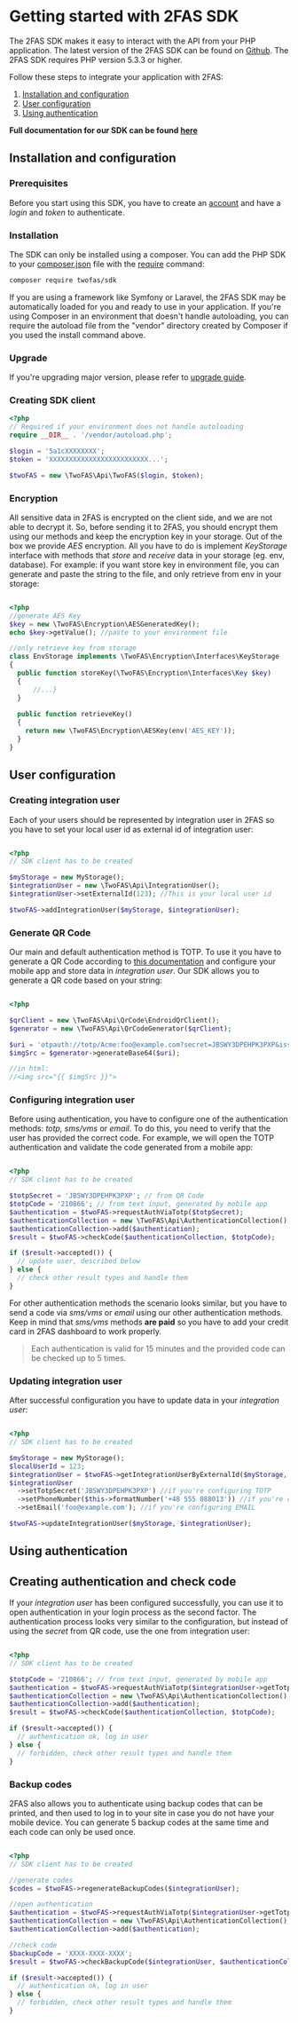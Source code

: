 # Getting started with 2FAS SDK

The 2FAS SDK makes it easy to interact with the API from your PHP application. 
The latest version of the 2FAS SDK can be found on [Github](https://github.com/twofas/sdk). 
The 2FAS SDK requires PHP version 5.3.3 or higher. 


Follow these steps to integrate your application with 2FAS:

1. [Installation and configuration](#installation-and-configuration)
2. [User configuration](#user-configuration)
3. [Using authentication](#using-authentication)


**Full documentation for our SDK can be found [here](https://docs.2fas.com/apigen/Api)**

## Installation and configuration

### Prerequisites

Before you start using this SDK, 
you have to create an [account](https://docs.2fas.com/getting-started) and have a *login* and *token* to authenticate.

### Installation

The SDK can only be installed using a composer.
You can add the PHP SDK to your [composer.json](https://getcomposer.org/doc/04-schema.md) 
file with the [require](https://getcomposer.org/doc/03-cli.md#require) command:

```bash
composer require twofas/sdk
```

If you are using a framework like Symfony or Laravel, the 2FAS SDK may be automatically loaded for you and ready to use in your application. 
If you're using Composer in an environment that doesn't handle autoloading, you can require the autoload file from the "vendor" directory created by Composer if you used the install command above.

### Upgrade

If you're upgrading major version, please refer to 
[upgrade guide](https://docs.2fas.com/sdk/Upgrade/).

### Creating SDK client

```php
<?php
// Required if your environment does not handle autoloading
require __DIR__ . '/vendor/autoload.php';

$login = '5a1cXXXXXXXX';
$token = 'XXXXXXXXXXXXXXXXXXXXXXXXX...';

$twoFAS = new \TwoFAS\Api\TwoFAS($login, $token);
```

### Encryption

All sensitive data in 2FAS is encrypted on the client side, and we are not able to decrypt it.
So, before sending it to 2FAS, you should encrypt them using our methods and keep the encryption key in your storage. 
Out of the box we provide *AES* encryption. 
All you have to do is implement *KeyStorage* interface with methods that *store* and *receive* data in your storage (eg. env, database).
For example: if you want store key in environment file, you can generate and paste the string to the file, 
and only retrieve from env in your storage:

```php

<?php
//generate AES Key
$key = new \TwoFAS\Encryption\AESGeneratedKey();
echo $key->getValue(); //paste to your environment file

//only retrieve key from storage
class EnvStorage implements \TwoFAS\Encryption\Interfaces\KeyStorage 
{
  public function storeKey(\TwoFAS\Encryption\Interfaces\Key $key)
  {
      //...}
  }
  
  public function retrieveKey()
  {
    return new \TwoFAS\Encryption\AESKey(env('AES_KEY'));
  }
}
```

## User configuration

### Creating integration user

Each of your users should be represented by integration user in 2FAS 
so you have to set your local user id as external id of integration user:

```php

<?php
// SDK client has to be created

$myStorage = new MyStorage();
$integrationUser = new \TwoFAS\Api\IntegrationUser();
$integrationUser->setExternalId(123); //This is your local user id

$twoFAS->addIntegrationUser($myStorage, $integrationUser);
```

### Generate QR Code

Our main and default authentication method is TOTP. 
To use it you have to generate a QR Code according to [this documentation](https://github.com/google/google-authenticator/wiki/Key-Uri-Format) 
and configure your mobile app and store data in *integration user*.
Our SDK allows you to generate a QR code based on your string:

```php

<?php

$qrClient = new \TwoFAS\Api\QrCode\EndroidQrClient();
$generator = new \TwoFAS\Api\QrCodeGenerator($qrClient);

$uri = 'otpauth://totp/Acme:foo@example.com?secret=JBSWY3DPEHPK3PXP&issuer=Acme';
$imgSrc = $generator->generateBase64($uri);

//in html:
//<img src="{{ $imgSrc }}">
```

### Configuring integration user

Before using authentication, you have to configure one of the authentication methods: *totp, sms/vms* or *email*. 
To do this, you need to verify that the user has provided the correct code.
For example, we will open the TOTP authentication and validate the code generated from a mobile app:

```php

<?php
// SDK client has to be created

$totpSecret = 'JBSWY3DPEHPK3PXP'; // from QR Code
$totpCode = '210866'; // from text input, generated by mobile app
$authentication = $twoFAS->requestAuthViaTotp($totpSecret);
$authenticationCollection = new \TwoFAS\Api\AuthenticationCollection();
$authenticationCollection->add($authentication);
$result = $twoFAS->checkCode($authenticationCollection, $totpCode);

if ($result->accepted()) {
  // update user, described below
} else {
  // check other result types and handle them
}
```

For other authentication methods the scenario looks similar, 
but you have to send a code via *sms/vms* or *email* using our other authentication methods. 
Keep in mind that *sms/vms* methods **are paid** so you have to add your credit card in 2FAS dashboard to work properly.

> Each authentication is valid for 15 minutes and the provided code can be checked up to 5 times.

### Updating integration user

After successful configuration you have to update data in your *integration user*:

```php

<?php
// SDK client has to be created

$myStorage = new MyStorage();
$localUserId = 123;
$integrationUser = $twoFAS->getIntegrationUserByExternalId($myStorage, $localUserId);
$integrationUser
  ->setTotpSecret('JBSWY3DPEHPK3PXP') //if you're configuring TOTP
  ->setPhoneNumber($this->formatNumber('+48 555 088013')) //if you're configuring SMS/VMS
  ->setEmail('foo@example.com'); //if you're configuring EMAIL

$twoFAS->updateIntegrationUser($myStorage, $integrationUser);
```

## Using authentication

## Creating authentication and check code

If your *integration user* has been configured successfully, 
you can use it to open authentication in your login process as the second factor. 
The authentication process looks very similar to the configuration, but instead of using the *secret* from QR code, 
use the one from integration user:

```php

<?php
// SDK client has to be created

$totpCode = '210866'; // from text input, generated by mobile app
$authentication = $twoFAS->requestAuthViaTotp($integrationUser->getTotpSecret());
$authenticationCollection = new \TwoFAS\Api\AuthenticationCollection();
$authenticationCollection->add($authentication);
$result = $twoFAS->checkCode($authenticationCollection, $totpCode);

if ($result->accepted()) {
  // authentication ok, log in user
} else {
  // forbidden, check other result types and handle them
}
```

### Backup codes

2FAS also allows you to authenticate using backup codes that can be printed, 
and then used to log in to your site in case you do not have your mobile device. 
You can generate 5 backup codes at the same time and each code can only be used once.

```php

<?php
// SDK client has to be created

//generate codes
$codes = $twoFAS->regenerateBackupCodes($integrationUser);

//open authentication
$authentication = $twoFAS->requestAuthViaTotp($integrationUser->getTotpSecret());
$authenticationCollection = new \TwoFAS\Api\AuthenticationCollection();
$authenticationCollection->add($authentication);

//check code
$backupCode = 'XXXX-XXXX-XXXX';
$result = $twoFAS->checkBackupCode($integrationUser, $authenticationCollection, $backupCode);

if ($result->accepted()) {
  // authentication ok, log in user
} else {
  // forbidden, check other result types and handle them
}
```